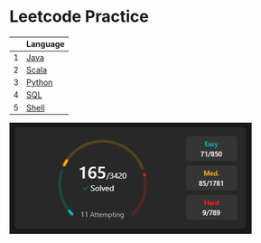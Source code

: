 # Leetcode Practice

| |Language|
|---|---|
|1|<a href='https://github.com/barneywill/leetcode/tree/master/leetcode/src/java'>Java</a>|
|2|<a href='https://github.com/barneywill/leetcode/tree/master/leetcode/src/scala'>Scala</a>|
|3|<a href='https://github.com/barneywill/leetcode/tree/master/leetcode/src/python'>Python</a>|
|4|<a href='https://github.com/barneywill/leetcode/tree/master/leetcode/src/sql'>SQL</a>|
|5|<a href='https://github.com/barneywill/leetcode/tree/master/leetcode/src/shell'>Shell</a>|

![leetcode](https://github.com/barneywill/leetcode/blob/master/imgs/leetcode.jpg)
